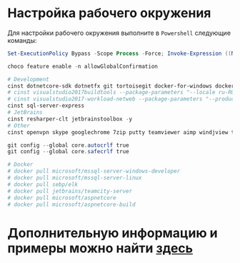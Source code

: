 # Настройка рабочего окружения

Для настройки рабочего окружения выполните в `Powershell` следующие команды:

```powershell
Set-ExecutionPolicy Bypass -Scope Process -Force; Invoke-Expression ((New-Object System.Net.WebClient).DownloadString('https://chocolatey.org/install.ps1'))

choco feature enable -n allowGlobalConfirmation

# Development
cinst dotnetcore-sdk dotnetfx git tortoisegit docker-for-windows docker-compose nuget.commandline nugetpackageexplorer vscode nodejs postman docfx heidisql
# cinst visualstudio2017buildtools --package-parameters "--locale ru-RU" -y
# cinst visualstudio2017-workload-netweb --package-parameters "--productId Microsoft.VisualStudio.Product.Community --channelId VisualStudio.15.Release --includeRecommended --includeOptional --passive --locale ru-RU" -y
cinst sql-server-express
# JetBrains
cinst resharper-clt jetbrainstoolbox -y
# Other
cinst openvpn skype googlechrome 7zip putty teamviewer aimp windjview telegram.portable onedrive notepadplusplus.install libreoffice-fresh thunderbird adobereader

git config --global core.autocrlf true
git config --global core.safecrlf true

# Docker
# docker pull microsoft/mssql-server-windows-developer
# docker pull microsoft/mssql-server-linux
# docker pull sebp/elk
# docker pull jetbrains/teamcity-server
# docker pull microsoft/aspnetcore
# docker pull microsoft/aspnetcore-build
```


# Дополнительную информацию и примеры можно найти [здесь](https://github.com/Microsoft/windows-dev-box-setup-scripts)
